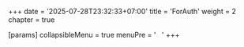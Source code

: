 +++
date = '2025-07-28T23:32:33+07:00'
title = 'ForAuth'
weight = 2
chapter = true

[params]
  collapsibleMenu = true
  menuPre = '&nbsp;<i class="fa-solid fa-key"></i>&nbsp;&nbsp;'
+++
